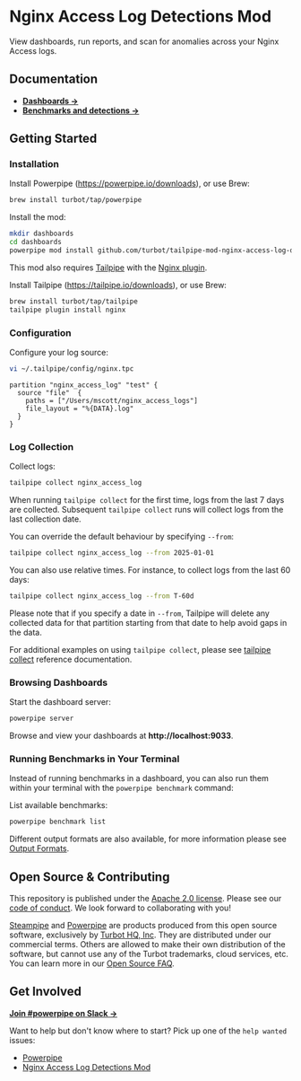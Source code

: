 # Nginx Access Log Detections Mod

View dashboards, run reports, and scan for anomalies across your Nginx Access logs.

## Documentation

- **[Dashboards →](https://hub.powerpipe.io/mods/turbot/tailpipe-mod-nginx-access-log-detections/dashboards)**
- **[Benchmarks and detections →](https://hub.powerpipe.io/mods/turbot/tailpipe-mod-nginx-access-log-detections/benchmarks)**

## Getting Started

### Installation

Install Powerpipe (https://powerpipe.io/downloads), or use Brew:

```sh
brew install turbot/tap/powerpipe
```

Install the mod:

```sh
mkdir dashboards
cd dashboards
powerpipe mod install github.com/turbot/tailpipe-mod-nginx-access-log-detections
```

This mod also requires [Tailpipe](https://tailpipe.io) with the [Nginx plugin](https://hub.tailpipe.io/plugins/turbot/nginx).

Install Tailpipe (https://tailpipe.io/downloads), or use Brew:

```sh
brew install turbot/tap/tailpipe
tailpipe plugin install nginx
```

### Configuration

Configure your log source:

```sh
vi ~/.tailpipe/config/nginx.tpc
```

```hcl
partition "nginx_access_log" "test" {
  source "file"  {
    paths = ["/Users/mscott/nginx_access_logs"]
    file_layout = "%{DATA}.log"
  }
}
```

### Log Collection

Collect logs:

```sh
tailpipe collect nginx_access_log
```

When running `tailpipe collect` for the first time, logs from the last 7 days are collected. Subsequent `tailpipe collect` runs will collect logs from the last collection date.

You can override the default behaviour by specifying `--from`:

```sh
tailpipe collect nginx_access_log --from 2025-01-01
```

You can also use relative times. For instance, to collect logs from the last 60 days:

```sh
tailpipe collect nginx_access_log --from T-60d
```

Please note that if you specify a date in `--from`, Tailpipe will delete any collected data for that partition starting from that date to help avoid gaps in the data.

For additional examples on using `tailpipe collect`, please see [tailpipe collect](https://tailpipe.io/docs/reference/cli/collect) reference documentation.

### Browsing Dashboards

Start the dashboard server:

```sh
powerpipe server
```

Browse and view your dashboards at **http://localhost:9033**.

### Running Benchmarks in Your Terminal

Instead of running benchmarks in a dashboard, you can also run them within your
terminal with the `powerpipe benchmark` command:

List available benchmarks:

```sh
powerpipe benchmark list
```

<!-- TODO: add a benchmark name and uncomment
Run a benchmark:

```sh
powerpipe benchmark run nginx_access_log_detections.benchmark.
```
-->

Different output formats are also available, for more information please see
[Output Formats](https://powerpipe.io/docs/reference/cli/benchmark#output-formats).

## Open Source & Contributing

This repository is published under the [Apache 2.0 license](https://www.apache.org/licenses/LICENSE-2.0). Please see our [code of conduct](https://github.com/turbot/.github/blob/main/CODE_OF_CONDUCT.md). We look forward to collaborating with you!

[Steampipe](https://steampipe.io) and [Powerpipe](https://powerpipe.io) are products produced from this open source software, exclusively by [Turbot HQ, Inc](https://turbot.com). They are distributed under our commercial terms. Others are allowed to make their own distribution of the software, but cannot use any of the Turbot trademarks, cloud services, etc. You can learn more in our [Open Source FAQ](https://turbot.com/open-source).

## Get Involved

**[Join #powerpipe on Slack →](https://turbot.com/community/join)**

Want to help but don't know where to start? Pick up one of the `help wanted` issues:

- [Powerpipe](https://github.com/turbot/powerpipe/labels/help%20wanted)
- [Nginx Access Log Detections Mod](https://github.com/turbot/tailpipe-mod-nginx-access-log-detections/labels/help%20wanted)